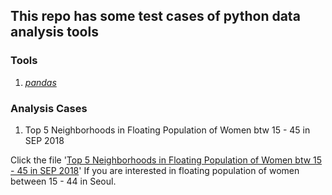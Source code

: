 ## This repo has some test cases of python data analysis tools  

### Tools
1. [*pandas*](http://pandas.pydata.org/pandas-docs/stable/)

### Analysis Cases
1. Top 5 Neighborhoods in Floating Population of Women btw 15 - 45 in SEP 2018

Click the file '[Top 5 Neighborhoods in Floating Population of Women btw 15 - 45 in SEP 2018](Top_5_Neighborhoods_in_Floating_Population_of_Women_btw_15-45_in_SEP_2018.ipynb.ipynb)' If you are interested in floating population of women between 15 - 44 in Seoul.  
